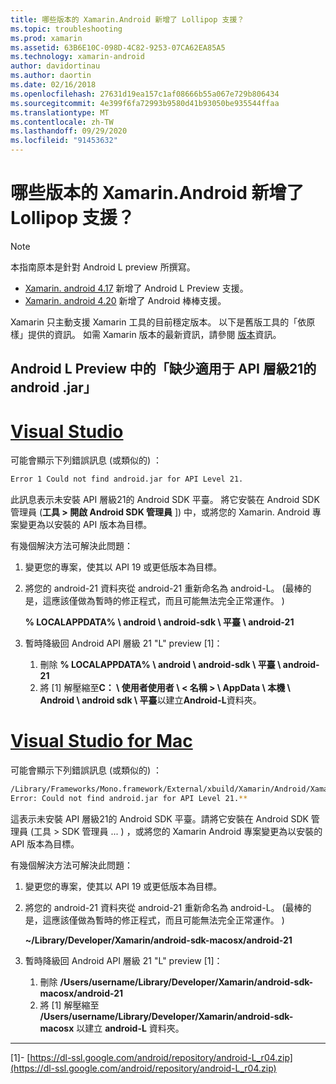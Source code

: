 ```yaml
---
title: 哪些版本的 Xamarin.Android 新增了 Lollipop 支援？
ms.topic: troubleshooting
ms.prod: xamarin
ms.assetid: 63B6E10C-098D-4C82-9253-07CA62EA85A5
ms.technology: xamarin-android
author: davidortinau
ms.author: daortin
ms.date: 02/16/2018
ms.openlocfilehash: 27631d19ea157c1af08666b55a067e729b806434
ms.sourcegitcommit: 4e399f6fa72993b9580d41b93050be935544ffaa
ms.translationtype: MT
ms.contentlocale: zh-TW
ms.lasthandoff: 09/29/2020
ms.locfileid: "91453632"
---
```

# <a name="what-version-of-xamarinandroid-added-lollipop-support"></a>哪些版本的 Xamarin.Android 新增了 Lollipop 支援？

> [!NOTE]
> 本指南原本是針對 Android L preview 所撰寫。

- [Xamarin. android 4.17](https://github.com/xamarin/release-notes-archive/blob/master/release-notes/android/xamarin.android_4/xamarin.android_4.17/index.md) 新增了 Android L Preview 支援。
- [Xamarin. android 4.20](https://github.com/xamarin/release-notes-archive/blob/master/release-notes/android/xamarin.android_4/xamarin.android_4.20/index.md) 新增了 Android 棒棒支援。

Xamarin 只主動支援 Xamarin 工具的目前穩定版本。 以下是舊版工具的「依原樣」提供的資訊。 如需 Xamarin 版本的最新資訊，請參閱 [版本](/xamarin/android/release-notes/)資訊。

## <a name="missing-androidjar-for-api-level-21-in-android-l-preview"></a>Android L Preview 中的「缺少適用于 API 層級21的 android .jar」

# <a name="visual-studio"></a>[Visual Studio](#tab/windows)

可能會顯示下列錯誤訊息 (或類似的) ：

```cmd
Error 1 Could not find android.jar for API Level 21.
```

此訊息表示未安裝 API 層級21的 Android SDK 平臺。 將它安裝在 Android SDK 管理員 (**工具 > 開啟 Android SDK 管理員** ]) 中，或將您的 Xamarin. Android 專案變更為以安裝的 API 版本為目標。

有幾個解決方法可解決此問題：

1. 變更您的專案，使其以 API 19 或更低版本為目標。

2. 將您的 android-21 資料夾從 android-21 重新命名為 android-L。  (最棒的是，這應該僅做為暫時的修正程式，而且可能無法完全正常運作。 ) 

   **% LOCALAPPDATA% \\ android \\ android-sdk \\ 平臺 \\ android-21**

3. 暫時降級回 Android API 層級 21 "L" preview [1]：

    1. 刪除 **% LOCALAPPDATA% \\ android \\ android-sdk \\ 平臺 \\ android-21** 
    2. 將 [1] 解壓縮至**C： \\ 使用者使用者 \\ &lt; 名稱 &gt; \\ AppData \\ 本機 \\ Android \\ android sdk \\ 平臺**以建立**Android-L**資料夾。

# <a name="visual-studio-for-mac"></a>[Visual Studio for Mac](#tab/macos)

可能會顯示下列錯誤訊息 (或類似的) ：

```bash
/Library/Frameworks/Mono.framework/External/xbuild/Xamarin/Android/Xamarin.Android.Common.targets: 
Error: Could not find android.jar for API Level 21.**
```

這表示未安裝 API 層級21的 Android SDK 平臺。請將它安裝在 Android SDK 管理員 (工具 > SDK 管理員 ... ) ，或將您的 Xamarin Android 專案變更為以安裝的 API 版本為目標。

有幾個解決方法可解決此問題：

1. 變更您的專案，使其以 API 19 或更低版本為目標。

2. 將您的 android-21 資料夾從 android-21 重新命名為 android-L。  (最棒的是，這應該僅做為暫時的修正程式，而且可能無法完全正常運作。 ) 

   **~/Library/Developer/Xamarin/android-sdk-macosx/android-21**

3. 暫時降級回 Android API 層級 21 "L" preview [1]：

    1. 刪除 **/Users/username/Library/Developer/Xamarin/android-sdk-macosx/android-21**
    2. 將 [1] 解壓縮至 **/Users/username/Library/Developer/Xamarin/android-sdk-macosx** 以建立 **android-L** 資料夾。

-----

[1]- [https://dl-ssl.google.com/android/repository/android-L_r04.zip](https://dl-ssl.google.com/android/repository/android-L_r04.zip)